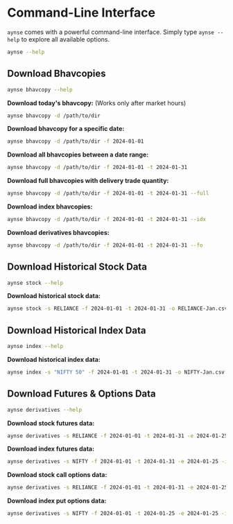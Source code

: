 # Command-Line Interface

`aynse` comes with a powerful command-line interface. Simply type `aynse --help` to explore all available options.

```sh
aynse --help
```

## Download Bhavcopies

```sh
aynse bhavcopy --help
```

**Download today's bhavcopy:**
(Works only after market hours)
```sh
aynse bhavcopy -d /path/to/dir
```

**Download bhavcopy for a specific date:**
```sh
aynse bhavcopy -d /path/to/dir -f 2024-01-01
```

**Download all bhavcopies between a date range:**
```sh
aynse bhavcopy -d /path/to/dir -f 2024-01-01 -t 2024-01-31
```

**Download full bhavcopies with delivery trade quantity:**
```sh
aynse bhavcopy -d /path/to/dir -f 2024-01-01 -t 2024-01-31 --full
```

**Download index bhavcopies:**
```sh
aynse bhavcopy -d /path/to/dir -f 2024-01-01 -t 2024-01-31 --idx
```

**Download derivatives bhavcopies:**
```sh
aynse bhavcopy -d /path/to/dir -f 2024-01-01 -t 2024-01-31 --fo
```

## Download Historical Stock Data

```sh
aynse stock --help
```

**Download historical stock data:**
```sh
aynse stock -s RELIANCE -f 2024-01-01 -t 2024-01-31 -o RELIANCE-Jan.csv
```

## Download Historical Index Data

```sh
aynse index --help
```

**Download historical index data:**
```sh
aynse index -s "NIFTY 50" -f 2024-01-01 -t 2024-01-31 -o NIFTY-Jan.csv
```

## Download Futures & Options Data

```sh
aynse derivatives --help
```

**Download stock futures data:**
```sh
aynse derivatives -s RELIANCE -f 2024-01-01 -t 2024-01-31 -e 2024-01-25 -i FUTSTK -o file_name.csv
```

**Download index futures data:**
```sh
aynse derivatives -s NIFTY -f 2024-01-01 -t 2024-01-31 -e 2024-01-25 -i FUTIDX -o file_name.csv
```

**Download stock call options data:**
```sh
aynse derivatives -s RELIANCE -f 2024-01-01 -t 2024-01-31 -e 2024-01-25 -i OPTSTK -p 2800 --ce -o file_name.csv
```

**Download index put options data:**
```sh
aynse derivatives -s NIFTY -f 2024-01-01 -t 2024-01-25 -e 2024-01-25 -i OPTIDX -p 21000 --pe -o file_name.csv
```
